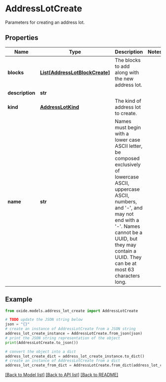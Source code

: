 # AddressLotCreate

Parameters for creating an address lot.

## Properties

Name | Type | Description | Notes
------------ | ------------- | ------------- | -------------
**blocks** | [**List[AddressLotBlockCreate]**](AddressLotBlockCreate.md) | The blocks to add along with the new address lot. | 
**description** | **str** |  | 
**kind** | [**AddressLotKind**](AddressLotKind.md) | The kind of address lot to create. | 
**name** | **str** | Names must begin with a lower case ASCII letter, be composed exclusively of lowercase ASCII, uppercase ASCII, numbers, and &#39;-&#39;, and may not end with a &#39;-&#39;. Names cannot be a UUID, but they may contain a UUID. They can be at most 63 characters long. | 

## Example

```python
from oxide.models.address_lot_create import AddressLotCreate

# TODO update the JSON string below
json = "{}"
# create an instance of AddressLotCreate from a JSON string
address_lot_create_instance = AddressLotCreate.from_json(json)
# print the JSON string representation of the object
print(AddressLotCreate.to_json())

# convert the object into a dict
address_lot_create_dict = address_lot_create_instance.to_dict()
# create an instance of AddressLotCreate from a dict
address_lot_create_from_dict = AddressLotCreate.from_dict(address_lot_create_dict)
```
[[Back to Model list]](../README.md#documentation-for-models) [[Back to API list]](../README.md#documentation-for-api-endpoints) [[Back to README]](../README.md)


